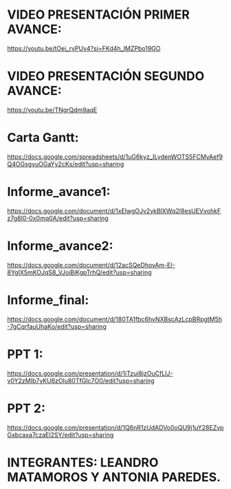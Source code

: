 # VIDEO PRESENTACIÓN PRIMER AVANCE:
https://youtu.be/tOei_rvPUv4?si=FKd4h_lMZPbo19GO
#
# VIDEO PRESENTACIÓN SEGUNDO AVANCE:
https://youtu.be/TNgrQdm9aqE
#
# Carta Gantt:
https://docs.google.com/spreadsheets/d/1uG6kyz_ILydenWOTS5FCMyAef9Q4OGsgvuOGaYy2cKs/edit?usp=sharing
#
# Informe_avance1:
https://docs.google.com/document/d/1xElwgOJv2ykBlXWq2I8esUEVyohkFz7g8l0-0x0mq0A/edit?usp=sharing
#
# Informe_avance2:
https://docs.google.com/document/d/12acSQeDhovAm-EI-8YgIX5mKOJqS8_VJojBiKgpTrhQ/edit?usp=sharing
# 
# Informe_final:
https://docs.google.com/document/d/180TA1fbc6hvNXBscAzLcpBRpgtM5h-7gCqrfauUhaKo/edit?usp=sharing
#
# PPT 1:
https://docs.google.com/presentation/d/1iTzui8jzOuCfLlJ-v0Y2zMIb7yKU6zOlu80TfGIc7O0/edit?usp=sharing
#
# PPT 2:
https://docs.google.com/presentation/d/1Q6nR1zUdADVo0oQU9j1uY28EZvpGxbcaxa7czaEI2SY/edit?usp=sharing

# INTEGRANTES: LEANDRO MATAMOROS Y ANTONIA PAREDES.
